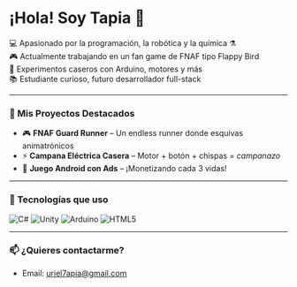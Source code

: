 # ¡Hola! Soy Tapia 👋

💻 Apasionado por la programación, la robótica y la química ⚗️  
🎮 Actualmente trabajando en un fan game de FNAF tipo Flappy Bird  
🔧 Experimentos caseros con Arduino, motores y más  
📚 Estudiante curioso, futuro desarrollador full-stack

---

### 🚀 Mis Proyectos Destacados
- 🎮 **FNAF Guard Runner** – Un endless runner donde esquivas animatrónicos
- ⚡ **Campana Eléctrica Casera** – Motor + botón + chispas = *campanazo*
- 👾 **Juego Android con Ads** – ¡Monetizando cada 3 vidas!

---

### 🧰 Tecnologías que uso

![C#](https://img.shields.io/badge/-C%23-239120?style=flat&logo=c-sharp&logoColor=white)
![Unity](https://img.shields.io/badge/-Unity-000000?style=flat&logo=unity&logoColor=white)
![Arduino](https://img.shields.io/badge/-Arduino-00979D?style=flat&logo=arduino&logoColor=white)
![HTML5](https://img.shields.io/badge/-HTML5-E34F26?style=flat&logo=html5&logoColor=white)

---

### 📫 ¿Quieres contactarme?
- Email: uriel7apia@gmail.com
